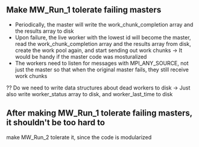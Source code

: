 ## Make MW_Run_1 tolerate failing masters
- Periodically, the master will write the work_chunk_completion array
and the results array to disk
- Upon failure, the live worker with the lowest id will become the master, 
read the work_chunk_completion array and the results array from disk, 
create the work pool again, and start sending out work chunks
    -> It would be handy if the master code was mosturalized 
- The workers need to listen for messages with MPI_ANY_SOURCE, not just the master
so that when the original master fails, they still receive work chunks

?? Do we need to write data structures about dead workers to disk
    -> Just also write worker_status array to disk, and worker_last_time to disk

## After making MW_Run_1 tolerate failing masters, it shouldn't be too hard to 
make MW_Run_2 tolerate it, since the code is modularized